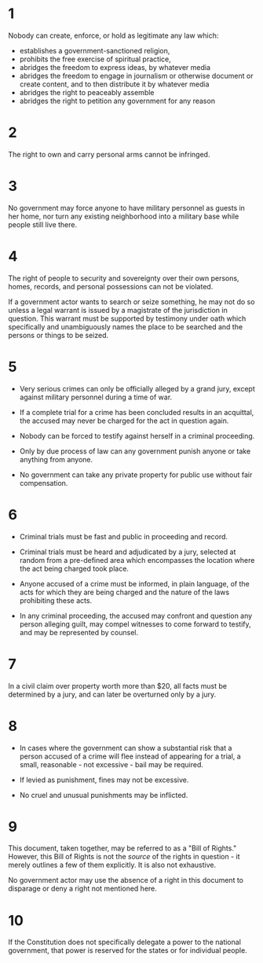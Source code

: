 # 1

Nobody can create, enforce, or hold as legitimate any law which:
* establishes a government-sanctioned religion, 
* prohibits the free exercise of spiritual practice,
* abridges the freedom to express ideas, by whatever media
* abridges the freedom to engage in journalism or otherwise document or create content, and to then distribute it by whatever media
* abridges the right to peaceably assemble
* abridges the right to petition any government for any reason

# 2

The right to own and carry personal arms cannot be infringed.

# 3 

No government may force anyone to have military personnel as guests in her home, nor turn any existing neighborhood into a military base while people still live there.

# 4

The right of people to security and sovereignty over their own persons, homes, records, and personal possessions can not be violated.   

If a government actor wants to search or seize something, he may not do so unless a legal warrant is issued by a magistrate of the jurisdiction in question. This warrant must be supported by testimony under oath which specifically and unambiguously names the place to be searched and the persons or things to be seized.

# 5

* Very serious crimes can only be officially alleged by a grand jury, except against military personnel during a time of war.

* If a complete trial for a crime has been concluded results in an acquittal, the accused may never be charged for the act in question again.

* Nobody can be forced to testify against herself in a criminal proceeding.

* Only by due process of law can any government punish anyone or take anything from anyone.

* No government can take any private property for public use without fair compensation.

# 6

* Criminal trials must be fast and public in proceeding and record.

* Criminal trials must be heard and adjudicated by a jury, selected at random from a pre-defined area which encompasses the location where the act being charged took place.

* Anyone accused of a crime must be informed, in plain language, of the acts for which they are being charged and the nature of the laws prohibiting these acts.

* In any criminal proceeding, the accused may confront and question any person alleging guilt, may compel witnesses to come forward to testify, and may be represented by counsel.

# 7

In a civil claim over property worth more than $20, all facts must be determined by a jury, and can later be overturned only by a jury.

# 8

* In cases where the government can show a substantial risk that a person accused of a crime will flee instead of appearing for a trial, a small, reasonable - not excessive - bail may be required.

* If levied as punishment, fines may not be excessive.

* No cruel and unusual punishments may be inflicted.

# 9 

This document, taken together, may be referred to as a "Bill of Rights."  However, this Bill of Rights is not the *source* of the rights in question - it merely outlines a few of them explicitly.  It is also not exhaustive.  

No government actor may use the absence of a right in this document to disparage or deny a right not mentioned here.

# 10 

If the Constitution does not specifically delegate a power to the national government, that power is reserved for the states or for individual people.
